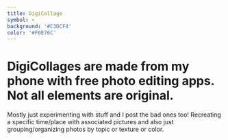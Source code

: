 ```yaml
---
title: DigiCollage
symbol: ⌖
background: '#C3DCF4'
color: '#F0E76C'
---
```


# DigiCollages are made from my phone with free photo editing apps. Not all elements are original.

Mostly just experimenting with stuff and I post the bad ones too! Recreating a specific time/place with associated pictures and also just grouping/organizing photos by topic or texture or color.
